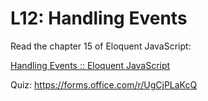 # L12: Handling Events

Read the chapter 15 of Eloquent JavaScript:

[Handling Events :: Eloquent JavaScript](https://eloquentjavascript.net/15_event.html)

Quiz: https://forms.office.com/r/UgCjPLaKcQ
